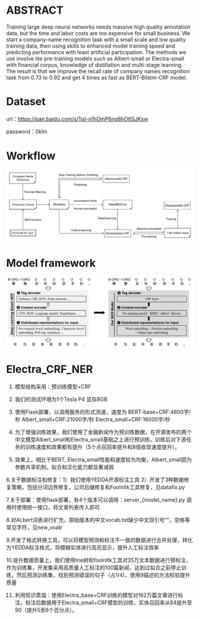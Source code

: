 # ABSTRACT

Training large deep neural networks needs massive high quality annotation data, but the time and labor costs are too expensive for small business. We start a company-name recognition task with a small scale and low quality training data, then using skills to enhanced model training speed and predicting performance with least artificial participation. The methods we use involve lite pre-training models such as Albert-small or Electra-small with financial corpus, knowledge of distillation and multi-stage learning. The result is that we improve the recall rate of company names recognition task from 0.73 to 0.92 and get 4 times as fast as BERT-Bilstm-CRF model.

# Dataset
url：https://pan.baidu.com/s/1isI-n1hOmP6nq8hO6SJKsw 

password：0klm

# Workflow
![add image](https://github.com/Hanlard/Electra_CRF_NER/blob/master/workflow/framework.png)

# Model framework
![add image](https://github.com/Hanlard/Electra_CRF_NER/blob/master/workflow/model.png)

# Electra_CRF_NER
1. 模型结构采用：预训练模型+CRF

2. 我们的测试环境为1个Tesla P4 显存8GB

3. 使用Flask部署，以调用服务的形式测速，速度为 BERT-base+CRF:4600字/秒 Albert_small+CRF:21000字/秒 Electra_small+CRF:16000字/秒

4. 为了增强训练效果，我们使用了金融新闻作为预训练数据，在开源发布的两个中文模型Albert_small和Electra_small基础之上进行预训练，训练后对下游任务的训练速度和效果都有提升（5个点召回率提升和8倍收敛速度提升）。

5. 效果上，相比于BERT, Electra_small性能和速度较为均衡，Albert_small因为参数共享机制，拟合和泛化能力都显著减弱

 6.关于数据标注和修复：1）我们使用YEDDA开源标注工具 2）开发了3种数据修复策略，包括分词边界修复，公司后缀修复和Foolnltk工具修复，见datafix.py

 7.关于部署：使用flask部署，有4个版本可以调用：server_{model_name}.py 调用时使用统一接口，将文章列表传入即可

 8.对ALbert词表进行扩充，原始版本的中文vocab.txt缺少中文双引号“”，空格等常见字符，见new_voab

 9.开发了格式转换工具，可以将模型预测和标注不一致的数据进行合并处理，转化为YEDDA标注格式，将模糊实体进行高亮显示，提升人工标注效率

 10.提升数据质量上，我们使用trie树和foolnltk工具对35万文本数据进行预标注，作为训练集，开发集采用高质量人工标注的100篇新闻，达到过拟合之前停止训练，然后预测训练集，找到预测错误的句子（占1/4)，使用9描述的方法校验提升质量

11. 利用知识蒸馏：使用Electra_base+CRF训练的模型对162万篇文章进行标注，标注后数据用于Electra_small+CRF模型的训练，实体召回率从84提升至90（提升5至6个百分点）。
